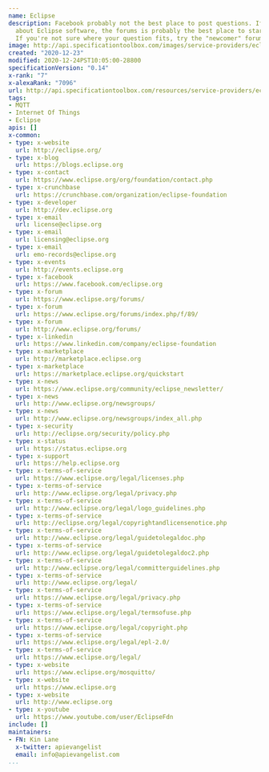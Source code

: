 ```yaml
---
name: Eclipse
description: Facebook probably not the best place to post questions. If you have questions
  about Eclipse software, the forums is probably the best place to start (http://www.eclipse.org/forums).
  If you're not sure where your question fits, try the "newcomer" forum ...
image: http://api.specificationtoolbox.com/images/service-providers/eclipse.jpg
created: "2020-12-23"
modified: 2020-12-24PST10:05:00-28800
specificationVersion: "0.14"
x-rank: "7"
x-alexaRank: "7096"
url: http://api.specificationtoolbox.com/resources/service-providers/eclipse/
tags:
- MQTT
- Internet Of Things
- Eclipse
apis: []
x-common:
- type: x-website
  url: http://eclipse.org/
- type: x-blog
  url: https://blogs.eclipse.org
- type: x-contact
  url: https://www.eclipse.org/org/foundation/contact.php
- type: x-crunchbase
  url: https://crunchbase.com/organization/eclipse-foundation
- type: x-developer
  url: http://dev.eclipse.org
- type: x-email
  url: license@eclipse.org
- type: x-email
  url: licensing@eclipse.org
- type: x-email
  url: emo-records@eclipse.org
- type: x-events
  url: http://events.eclipse.org
- type: x-facebook
  url: https://www.facebook.com/eclipse.org
- type: x-forum
  url: https://www.eclipse.org/forums/
- type: x-forum
  url: https://www.eclipse.org/forums/index.php/f/89/
- type: x-forum
  url: http://www.eclipse.org/forums/
- type: x-linkedin
  url: https://www.linkedin.com/company/eclipse-foundation
- type: x-marketplace
  url: http://marketplace.eclipse.org
- type: x-marketplace
  url: https://marketplace.eclipse.org/quickstart
- type: x-news
  url: https://www.eclipse.org/community/eclipse_newsletter/
- type: x-news
  url: http://www.eclipse.org/newsgroups/
- type: x-news
  url: http://www.eclipse.org/newsgroups/index_all.php
- type: x-security
  url: http://eclipse.org/security/policy.php
- type: x-status
  url: https://status.eclipse.org
- type: x-support
  url: https://help.eclipse.org
- type: x-terms-of-service
  url: https://www.eclipse.org/legal/licenses.php
- type: x-terms-of-service
  url: http://www.eclipse.org/legal/privacy.php
- type: x-terms-of-service
  url: http://www.eclipse.org/legal/logo_guidelines.php
- type: x-terms-of-service
  url: http://eclipse.org/legal/copyrightandlicensenotice.php
- type: x-terms-of-service
  url: http://www.eclipse.org/legal/guidetolegaldoc.php
- type: x-terms-of-service
  url: http://www.eclipse.org/legal/guidetolegaldoc2.php
- type: x-terms-of-service
  url: http://www.eclipse.org/legal/committerguidelines.php
- type: x-terms-of-service
  url: http://www.eclipse.org/legal/
- type: x-terms-of-service
  url: https://www.eclipse.org/legal/privacy.php
- type: x-terms-of-service
  url: https://www.eclipse.org/legal/termsofuse.php
- type: x-terms-of-service
  url: https://www.eclipse.org/legal/copyright.php
- type: x-terms-of-service
  url: https://www.eclipse.org/legal/epl-2.0/
- type: x-terms-of-service
  url: https://www.eclipse.org/legal/
- type: x-website
  url: https://www.eclipse.org/mosquitto/
- type: x-website
  url: https://www.eclipse.org
- type: x-website
  url: http://www.eclipse.org
- type: x-youtube
  url: https://www.youtube.com/user/EclipseFdn
include: []
maintainers:
- FN: Kin Lane
  x-twitter: apievangelist
  email: info@apievangelist.com
...
```

